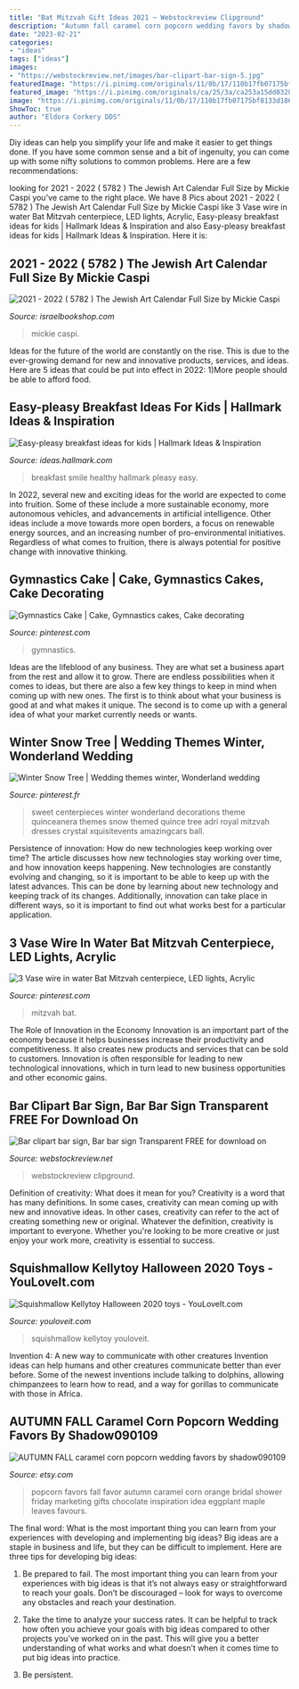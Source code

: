 ```yaml
---
title: "Bat Mitzvah Gift Ideas 2021 ~ Webstockreview Clipground"
description: "Autumn fall caramel corn popcorn wedding favors by shadow090109"
date: "2023-02-21"
categories:
- "ideas"
tags: ["ideas"]
images:
- "https://webstockreview.net/images/bar-clipart-bar-sign-5.jpg"
featuredImage: "https://i.pinimg.com/originals/11/0b/17/110b17fb07175bf8133d18685d077f0f.jpg"
featured_image: "https://i.pinimg.com/originals/ca/25/3a/ca253a15dd03283640f794b896aaa7f6.jpg"
image: "https://i.pinimg.com/originals/11/0b/17/110b17fb07175bf8133d18685d077f0f.jpg"
ShowToc: true
author: "Eldora Corkery DDS"
---
```



Diy ideas can help you simplify your life and make it easier to get things done. If you have some common sense and a bit of ingenuity, you can come up with some nifty solutions to common problems. Here are a few recommendations: 

	

		
looking for 2021 - 2022 ( 5782 ) The Jewish Art Calendar Full Size by Mickie Caspi you've came to the right place. We have 8 Pics about 2021 - 2022 ( 5782 ) The Jewish Art Calendar Full Size by Mickie Caspi like 3 Vase wire in water Bat Mitzvah centerpiece, LED lights, Acrylic, Easy-pleasy breakfast ideas for kids | Hallmark Ideas &amp; Inspiration and also Easy-pleasy breakfast ideas for kids | Hallmark Ideas &amp; Inspiration. Here it is:
		
    
## 2021 - 2022 ( 5782 ) The Jewish Art Calendar Full Size By Mickie Caspi

<img loading=lazy src="http://www.israelbookshop.com/mm5/graphics/00000001/5/MC-JC2022.jpg" onerror="this.onerror=null;this.src='https://tse3.mm.bing.net/th?id=OIP.cJeFXoK9NDyGY3YfhHU84gHaHa&amp;pid=15.1';" alt="2021 - 2022 ( 5782 ) The Jewish Art Calendar Full Size by Mickie Caspi">

_Source: israelbookshop.com_

>mickie caspi. 

	

Ideas for the future of the world are constantly on the rise. This is due to the ever-growing demand for new and innovative products, services, and ideas. Here are 5 ideas that could be put into effect in 2022: 1)More people should be able to afford food. 

    
## Easy-pleasy Breakfast Ideas For Kids | Hallmark Ideas &amp; Inspiration

<img loading=lazy src="https://ideas.hallmark.com/wp-content/uploads/2015/06/a-healthy-smile.jpg" onerror="this.onerror=null;this.src='https://tse2.mm.bing.net/th?id=OIP.mXZmgofjjUIKh329kJTDigHaEK&amp;pid=15.1';" alt="Easy-pleasy breakfast ideas for kids | Hallmark Ideas &amp; Inspiration">

_Source: ideas.hallmark.com_

>breakfast smile healthy hallmark pleasy easy. 

	

In 2022, several new and exciting ideas for the world are expected to come into fruition. Some of these include a more sustainable economy, more autonomous vehicles, and advancements in artificial intelligence. Other ideas include a move towards more open borders, a focus on renewable energy sources, and an increasing number of pro-environmental initiatives. Regardless of what comes to fruition, there is always potential for positive change with innovative thinking.

    
## Gymnastics Cake | Cake, Gymnastics Cakes, Cake Decorating

<img loading=lazy src="https://i.pinimg.com/originals/11/0b/17/110b17fb07175bf8133d18685d077f0f.jpg" onerror="this.onerror=null;this.src='https://tse1.mm.bing.net/th?id=OIP.Ei94l1Wz98TYkLsPD1xSgwHaJ0&amp;pid=15.1';" alt="Gymnastics Cake | Cake, Gymnastics cakes, Cake decorating">

_Source: pinterest.com_

>gymnastics. 

	

Ideas are the lifeblood of any business. They are what set a business apart from the rest and allow it to grow. There are endless possibilities when it comes to ideas, but there are also a few key things to keep in mind when coming up with new ones. The first is to think about what your business is good at and what makes it unique. The second is to come up with a general idea of what your market currently needs or wants.

    
## Winter Snow Tree | Wedding Themes Winter, Wonderland Wedding

<img loading=lazy src="https://i.pinimg.com/originals/ca/25/3a/ca253a15dd03283640f794b896aaa7f6.jpg" onerror="this.onerror=null;this.src='https://tse2.mm.bing.net/th?id=OIP.Jqga4YrCX9q7a1GDGx5luAHaLR&amp;pid=15.1';" alt="Winter Snow Tree | Wedding themes winter, Wonderland wedding">

_Source: pinterest.fr_

>sweet centerpieces winter wonderland decorations theme quinceanera themes snow themed quince tree adri royal mitzvah dresses crystal xquisitevents amazingcars ball. 

	

Persistence of innovation: How do new technologies keep working over time?
The article discusses how new technologies stay working over time, and how innovation keeps happening. New technologies are constantly evolving and changing, so it is important to be able to keep up with the latest advances. This can be done by learning about new technology and keeping track of its changes. Additionally, innovation can take place in different ways, so it is important to find out what works best for a particular application.

    
## 3 Vase Wire In Water Bat Mitzvah Centerpiece, LED Lights, Acrylic

<img loading=lazy src="https://i.pinimg.com/736x/fb/89/f2/fb89f2e95b8e9bacfbcca10d34186317--centerpieces.jpg" onerror="this.onerror=null;this.src='https://tse2.mm.bing.net/th?id=OIP.wdArIP5dIoZcOQl06o7QSwHaJ3&amp;pid=15.1';" alt="3 Vase wire in water Bat Mitzvah centerpiece, LED lights, Acrylic">

_Source: pinterest.com_

>mitzvah bat. 

	

The Role of Innovation in the Economy
Innovation is an important part of the economy because it helps businesses increase their productivity and competitiveness. It also creates new products and services that can be sold to customers. Innovation is often responsible for leading to new technological innovations, which in turn lead to new business opportunities and other economic gains.

    
## Bar Clipart Bar Sign, Bar Bar Sign Transparent FREE For Download On

<img loading=lazy src="https://webstockreview.net/images/bar-clipart-bar-sign-5.jpg" onerror="this.onerror=null;this.src='https://tse1.mm.bing.net/th?id=OIP.lkaBHFiGmCoKxWaVUmOfHwHaMC&amp;pid=15.1';" alt="Bar clipart bar sign, Bar bar sign Transparent FREE for download on">

_Source: webstockreview.net_

>webstockreview clipground. 

	

Definition of creativity: What does it mean for you?
Creativity is a word that has many definitions. In some cases, creativity can mean coming up with new and innovative ideas. In other cases, creativity can refer to the act of creating something new or original. Whatever the definition, creativity is important to everyone. Whether you're looking to be more creative or just enjoy your work more, creativity is essential to success.

    
## Squishmallow Kellytoy Halloween 2020 Toys - YouLoveIt.com

<img loading=lazy src="http://www.youloveit.com/uploads/posts/2020-09/1599140626_youloveit_com_halloween_2020_squishmallow_toys03.jpg" onerror="this.onerror=null;this.src='https://tse2.mm.bing.net/th?id=OIP.tNpUV7cdWYsu-KGS4MZymgHaFR&amp;pid=15.1';" alt="Squishmallow Kellytoy Halloween 2020 toys - YouLoveIt.com">

_Source: youloveit.com_

>squishmallow kellytoy youloveit. 

	

Invention 4: A new way to communicate with other creatures
Invention ideas can help humans and other creatures communicate better than ever before. Some of the newest inventions include talking to dolphins, allowing chimpanzees to learn how to read, and a way for gorillas to communicate with those in Africa.

    
## AUTUMN FALL Caramel Corn Popcorn Wedding Favors By Shadow090109

<img loading=lazy src="http://img1.etsystatic.com/000/0/5845484/il_fullxfull.173699801.jpg" onerror="this.onerror=null;this.src='https://tse2.mm.bing.net/th?id=OIP._znalQx60xXITya3J1e4mwHaFj&amp;pid=15.1';" alt="AUTUMN FALL caramel corn popcorn wedding favors by shadow090109">

_Source: etsy.com_

>popcorn favors fall favor autumn caramel corn orange bridal shower friday marketing gifts chocolate inspiration idea eggplant maple leaves favours. 

	

The final word: What is the most important thing you can learn from your experiences with developing and implementing big ideas?
Big ideas are a staple in business and life, but they can be difficult to implement. Here are three tips for developing big ideas:
1. Be prepared to fail. The most important thing you can learn from your experiences with big ideas is that it’s not always easy or straightforward to reach your goals. Don’t be discouraged – look for ways to overcome any obstacles and reach your destination.

2. Take the time to analyze your success rates. It can be helpful to track how often you achieve your goals with big ideas compared to other projects you’ve worked on in the past. This will give you a better understanding of what works and what doesn’t when it comes time to put big ideas into practice.

3. Be persistent.

